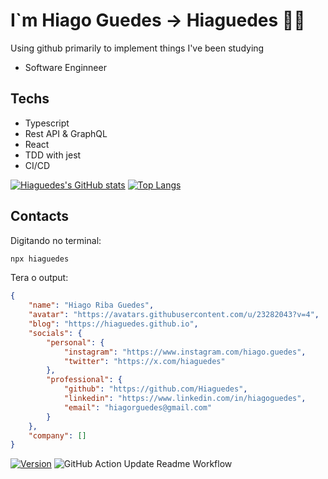 #  I`m Hiago Guedes -> Hiaguedes 🧑‍💻

Using github primarily to implement things I've been studying

- Software Enginneer 

## Techs 

- Typescript
- Rest API & GraphQL
- React
- TDD with jest
- CI/CD

[![Hiaguedes's GitHub stats](https://github-readme-stats.vercel.app/api?username=Hiaguedes&theme=radical)](https://github.com/anuraghazra/github-readme-stats)
[![Top Langs](https://github-readme-stats.vercel.app/api/top-langs/?username=Hiaguedes&layout=compact&theme=radical)](https://github.com/anuraghazra/github-readme-stats)

## Contacts

Digitando no terminal:

```bash
npx hiaguedes
```

Tera o output:

<!-- output-start -->
```json
{
    "name": "Hiago Riba Guedes",
    "avatar": "https://avatars.githubusercontent.com/u/23282043?v=4",
    "blog": "https://hiaguedes.github.io",
    "socials": {
        "personal": {
            "instagram": "https://www.instagram.com/hiago.guedes",
            "twitter": "https://x.com/hiaguedes"
        },
        "professional": {
            "github": "https://github.com/Hiaguedes",
            "linkedin": "https://www.linkedin.com/in/hiagoguedes",
            "email": "hiagorguedes@gmail.com"
        }
    },
    "company": []
}
```
 <!-- output-end -->

 [![Version](https://img.shields.io/npm/v/hiaguedes.svg)](https://npmjs.org/package/hiaguedes)
![GitHub Action Update Readme Workflow](https://github.com/Hiaguedes/hiaguedes/actions/workflows/update-readme.yml/badge.svg)
